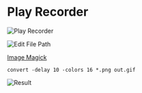 # Play Recorder

![Play Recorder](http://uranuno.github.io/PlayRecorder/playrecorder.png)

![Edit File Path](http://uranuno.github.io/PlayRecorder/save_capture.png)

[Image Magick](http://www.imagemagick.org/)

```
convert -delay 10 -colors 16 *.png out.gif
```

![Result](http://uranuno.github.io/PlayRecorder/out.gif)
